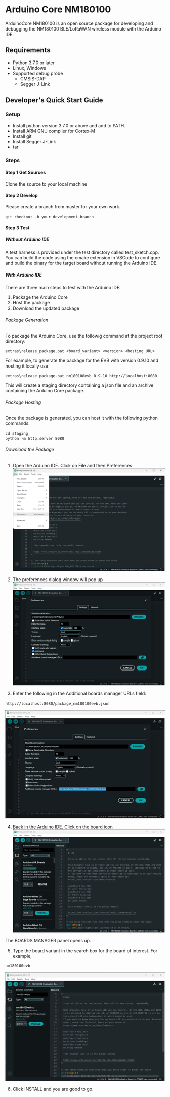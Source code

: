 # Arduino Core NM180100

ArduinoCore NM180100 is an open source package for developing and debugging the NM180100 BLE/LoRaWAN wireless module with the Arduino IDE.

## Requirements
* Python 3.7.0 or later
* Linux, Windows
* Supported debug probe
    * CMSIS-DAP
    * Segger J-Link

## Developer's Quick Start Guide
### Setup
* Install python version 3.7.0 or above and add to PATH.
* Install ARM GNU compiler for Cortex-M
* Install git
* Install Segger J-Link
* tar

### Steps
#### Step 1 Get Sources
Clone the source to your local machine

#### Step 2 Develop
Please create a branch from master for your own work.
```
git checkout -b your_development_branch
```

#### Step 3 Test
##### Without Arduino IDE
A test harness is provided under the test directory called test_sketch.cpp.  You can build the code using the cmake extension in VSCode to configure and build the binary for the target board without running the Arduino IDE.

##### With Arduino IDE
There are three main steps to test with the Arduino IDE:
1. Package the Arduino Core
2. Host the package
3. Download the updated package

###### Package Generation
To package the Arduino Core, use the followig command at the project root directory:
```
extras\release_package.bat <board_variant> <version> <hosting URL>
```

For example, to generate the package for the EVB with version 0.9.10 and hosting it locally use
```
extras\release_package.bat nm180100evb 0.9.10 http://localhost:8080
```
This will create a staging directory containing a json file and an archive containing the Arduino Core package. 

###### Package Hosting
Once the package is generated, you can host it with the following python commands:
```
cd staging
python -m http.server 8080
```

###### Download the Package
1. Open the Arduino IDE.  Click on File and then Preferences
![ARDUINO_IDE](./doc/res/arduino_ide.png)

2. The preferences dialog window will pop up
![ARDUINO_IDE_PREFERENCES](./doc/res/arduino_ide_preferences.png)

3. Enter the following in the Additional boards manager URLs field:
```
http://localhost:8080/package_nm180100evb.json
```
![ARDUINO_IDE_BOARD_URL](./doc/res/arduino_ide_board_url.png)

4. Back in the Arduino IDE.  Click on the board icon
![ARDUINO_IDE_BOARD_MANAGER](./doc/res/arduino_ide_board_manager.png)

The BOARDS MANAGER panel opens up.

5. Type the board variant in the search box for the board of interest.  For example,
```
nm180100evb
```
![ARDUINO_IDE_BOARD_SELECTION](./doc/res/arduino_ide_board_selection.png)

6. Click INSTALL and you are good to go.